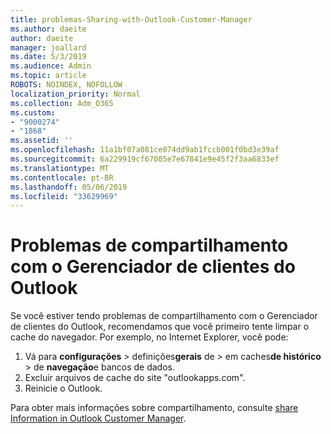 ```yaml
---
title: problemas-Sharing-with-Outlook-Customer-Manager
ms.author: daeite
author: daeite
manager: joallard
ms.date: 5/3/2019
ms.audience: Admin
ms.topic: article
ROBOTS: NOINDEX, NOFOLLOW
localization_priority: Normal
ms.collection: Adm_O365
ms.custom:
- "9000274"
- "1868"
ms.assetid: ''
ms.openlocfilehash: 11a1bf07a081ce074dd9ab1fccb001f0bd3e39af
ms.sourcegitcommit: 6a229919cf67005e7e67841e9e45f2f3aa6833ef
ms.translationtype: MT
ms.contentlocale: pt-BR
ms.lasthandoff: 05/06/2019
ms.locfileid: "33629969"
---
```

# <a name="problems-sharing-with-outlook-customer-manager"></a>Problemas de compartilhamento com o Gerenciador de clientes do Outlook 

Se você estiver tendo problemas de compartilhamento com o Gerenciador de clientes do Outlook, recomendamos que você primeiro tente limpar o cache do navegador. Por exemplo, no Internet Explorer, você pode:
1. Vá para **configurações** > definições**gerais** de > em caches**de histórico** > de **navegação**e bancos de dados.
2. Excluir arquivos de cache do site "outlookapps.com".
3. Reinicie o Outlook.

Para obter mais informações sobre compartilhamento, consulte [share Information in Outlook Customer Manager](https://support.office.com/article/4f26cc69-67da-4cd5-b344-02d1a4799310%20). 